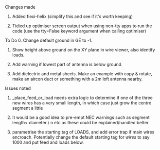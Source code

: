 Changes made

1. Added flexi-helix (simplify this and see if it's worth keeping)

2. Tidied up optimiser screen output when using non-tty apps to run the code
   (use the tty=False keyword argument when calling optimiser)


To Do
0. Change default ground in GE to -1.

1. Show height above ground on the XY plane in wire viewer, also identify loads.

2. Add warning if lowest part of antenna is below ground.

3. Add dielectric and metal sheets. Make an example with copy & rotate, make an aircon duct or something with a 2m loft antenna nearby.



Issues noted
1.    _place_feed_or_load needs extra logic to determine if one of the three new wires has a very small length, in which case just grow the centre segment a little

2. It would be a good idea to pre-empt NEC warnings such as segment length< diameter / n etc as these could be explained/handled better

3. parametrise the starting tag of LOADS, and add error trap if main wires encroach. Potentially change the default starting tag for *wires* to say 1000 and put feed and loads below.
